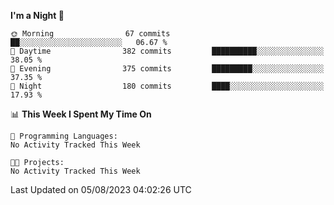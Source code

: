 <!--START_SECTION:waka-->
**I'm a Night 🦉** 

```text
🌞 Morning                67 commits          ██░░░░░░░░░░░░░░░░░░░░░░░   06.67 % 
🌆 Daytime                382 commits         ██████████░░░░░░░░░░░░░░░   38.05 % 
🌃 Evening                375 commits         █████████░░░░░░░░░░░░░░░░   37.35 % 
🌙 Night                  180 commits         ████░░░░░░░░░░░░░░░░░░░░░   17.93 % 
```


📊 **This Week I Spent My Time On** 

```text
💬 Programming Languages: 
No Activity Tracked This Week

🐱‍💻 Projects: 
No Activity Tracked This Week
```


 Last Updated on 05/08/2023 04:02:26 UTC
<!--END_SECTION:waka-->
